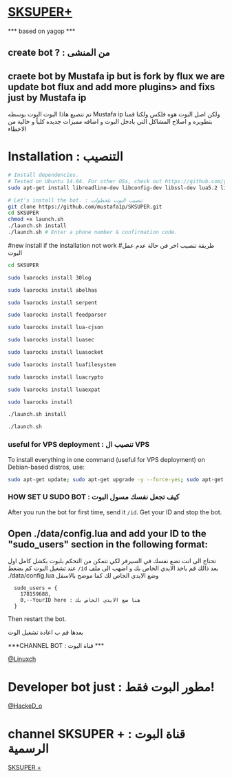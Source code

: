 #                  [SKSUPER+](https://telegram.me/linuxch)


*** based on yagop ***


## create bot ? : من المنشى
craete bot by Mustafa ip but is fork by flux
we are update bot flux and add more plugins> and fixs
just by Mustafa ip
----
تم تنصيع هاذا البوت البوت بوسطه Mustafa ip ولكن اصل البوت هوه فلكس
ولكنا قمنا بتطويره و اصلاح المشاكل التي بادخل البوت
و اضافه مميزات جديده كلياً و خالية من الاخطاء


# Installation : التنصيب

```sh
# Install dependencies.
# Tested on Ubuntu 14.04. For other OSs, check out https://github.com/yagop/telegram-bot/wiki/Installation
sudo apt-get install libreadline-dev libconfig-dev libssl-dev lua5.2 liblua5.2-dev lua-socket lua-sec lua-expat libevent-dev make unzip git redis-server autoconf g++ libjansson-dev libpython-dev expat libexpat1-dev

# Let's install the bot. : تنصيب البوت بلخطوات
git clone https://github.com/mustafa1p/SKSUPER.git
cd SKSUPER
chmod +x launch.sh
./launch.sh install
./launch.sh # Enter a phone number & confirmation code.
```
#new install if the installation not work
#طريقة تنصيب اخر في حالة عدم عمل البوت

```sh
cd SKSUPER

sudo luarocks install 30log

sudo luarocks install abelhas

sudo luarocks install serpent

sudo luarocks install feedparser

sudo luarocks install lua-cjson

sudo luarocks install luasec

sudo luarocks install luasocket

sudo luarocks install luafilesystem

sudo luarocks install luacrypto

sudo luarocks install luaexpat

sudo luarocks install

./launch.sh install

./launch.sh
```

### useful for VPS deployment : تنصيب ال VPS 
To install everything in one command (useful for VPS deployment) on Debian-based distros, use:
```sh
sudo apt-get update; sudo apt-get upgrade -y --force-yes; sudo apt-get dist-upgrade -y --force-yes; sudo apt-get install libreadline-dev libconfig-dev libssl-dev lua5.2 liblua5.2-dev lua-socket lua-sec lua-expat libevent-dev libjansson* libpython-dev make unzip git redis-server g++ autoconf -y --force-yes && git clone https://github.com/mustafa1p/SKSUPER.git && cd SKSUPER && chmod +x launch.sh && ./launch.sh install && ./launch.sh
```



### HOW SET U SUDO BOT : كيف تجعل نفسك مسول البوت

After you run the bot for first time, send it `/id`. Get your ID and stop the bot.

Open ./data/config.lua and add your ID to the "sudo_users" section in the following format:
----
تحتاج الى انت تضع نفسك في السيرفر لكي تتمكن من التحكم بلبوت بكشل كامل
اول عند تشغيل البوت كم بضغط `/id` 
بعد ذالك قم باخذ الايدي الخاص بك و اضهب الى ملف
./data/config.lua 
وضع الايدي الخاص لك كما موضح بالاسفل


```
  sudo_users = {
    178159688,
    0,--YourID here : هنا ضع الايدي الخاص بك
  }
```
Then restart the bot.

بعدها قم ب اعادة تشغيل الوت



***CHANNEL BOT : قناة البوت ***

[@Linuxch](https://telegram.me/linuxch)

# Developer bot just : مطور البوت فقط!

[@HackeD_o](https://telegram.me/HackeD_o)

# channel SKSUPER + : قناة البوت الرسمية

[SKSUPER +](https://telegram.me/joinchat/Cp6ASD5SaCDEBtVH-ITElw)
